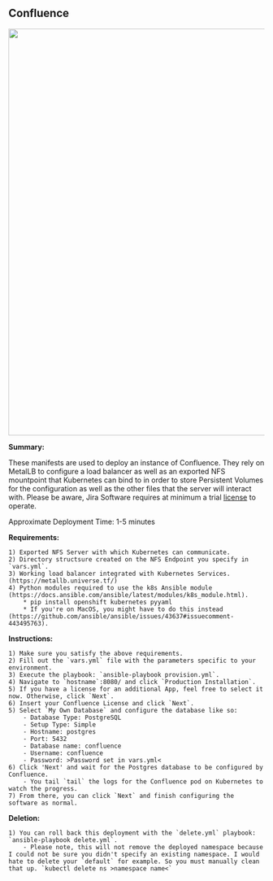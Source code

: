 ## Confluence

<p align="center">
  <img src="https://raw.githubusercontent.com/zimmertr/Kubernetes-Manifests/master/Confluence/screenshot.png" width="800">
</p>

**Summary:**

These manifests are used to deploy an instance of Confluence. They rely on MetalLB to configure a load balancer as well as an exported NFS mountpoint that Kubernetes can bind to in order to store Persistent Volumes for the configuration as well as the other files that the server will interact with. Please be aware, Jira Software requires at minimum a trial [license](https://www.atlassian.com/software/confluence/pricing?tab=self-managed) to operate. 

Approximate Deployment Time: 1-5 minutes

**Requirements:**  

    1) Exported NFS Server with which Kubernetes can communicate.  
    2) Directory structsure created on the NFS Endpoint you specify in `vars.yml`.
    3) Working load balancer integrated with Kubernetes Services. (https://metallb.universe.tf/)  
    4) Python modules required to use the k8s Ansible module (https://docs.ansible.com/ansible/latest/modules/k8s_module.html).    
        * pip install openshift kubernetes pyyaml 
        * If you're on MacOS, you might have to do this instead (https://github.com/ansible/ansible/issues/43637#issuecomment-443495763).

**Instructions:**  

    1) Make sure you satisfy the above requirements.   
    2) Fill out the `vars.yml` file with the parameters specific to your environment.  
    3) Execute the playbook: `ansible-playbook provision.yml`.  
    4) Navigate to `hostname`:8080/ and click `Production Installation`.
    5) If you have a license for an additional App, feel free to select it now. Otherwise, click `Next`.
    6) Insert your Confluence License and click `Next`.
    5) Select `My Own Database` and configure the database like so:
        - Database Type: PostgreSQL
        - Setup Type: Simple
        - Hostname: postgres
        - Port: 5432
        - Database name: confluence
        - Username: confluence
        - Password: >Password set in vars.yml<
    6) Click 'Next' and wait for the Postgres database to be configured by Confluence.
        - You tail `tail` the logs for the Confluence pod on Kubernetes to watch the progress.
    7) From there, you can click `Next` and finish configuring the software as normal.

**Deletion:**  

    1) You can roll back this deployment with the `delete.yml` playbook: `ansible-playbook delete.yml`.
        - Please note, this will not remove the deployed namespace because I could not be sure you didn't specify an existing namespace. I would hate to delete your `default` for example. So you must manually clean that up. `kubectl delete ns >namespace name<`
